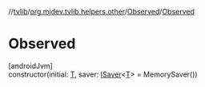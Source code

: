 //[tvlib](../../../index.md)/[org.mjdev.tvlib.helpers.other](../index.md)/[Observed](index.md)/[Observed](-observed.md)

# Observed

[androidJvm]\
constructor(initial: [T](index.md), saver: [ISaver](../-i-saver/index.md)&lt;[T](index.md)&gt; = MemorySaver())
